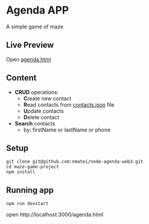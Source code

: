 # Agenda APP

A simple game of maze

## Live Preview

Open [agenda.html](https://nmatei.github.io/node-agenda-web3/public/index.html)

## Content

- **CRUD** operations:
    - **C**reate new contact
    - **R**ead contacts from [contacts.json](public/data/contacts.json) file
    - **U**pdate contacts
    - **D**elete contact
- **Search** contacts
    - by: firstName or lastName or phone 

## Setup

```
git clone git@github.com:nmatei/node-agenda-web3.git
cd maze-game-project
npm install
```

## Running app

```
npm run devstart
```

open http://localhost:3000/agenda.html